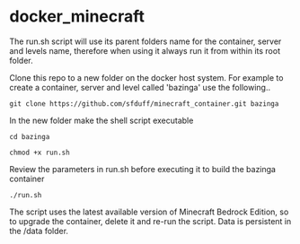 # docker_minecraft

The run.sh script will use its parent folders name for the container, server and levels name, therefore when using it always run it from within its root folder.

Clone this repo to a new folder on the docker host system.  For example to create a container, server and level called 'bazinga' use the following..

    git clone https://github.com/sfduff/minecraft_container.git bazinga

In the new folder make the shell script executable


    cd bazinga
  
    chmod +x run.sh


Review the parameters in run.sh before executing it to build the bazinga container

    ./run.sh

The script uses the latest available version of Minecraft Bedrock Edition, so to upgrade the container, delete it and re-run the script.  Data is persistent in the /data folder.
